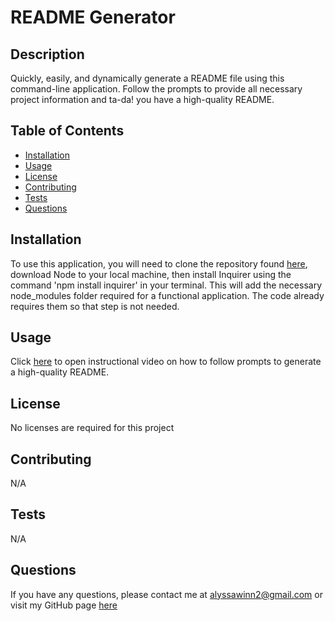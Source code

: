 # README Generator

  ## Description
  Quickly, easily, and dynamically generate a README file using this command-line application. Follow the prompts to provide all necessary project information and ta-da! you have a high-quality README.

  ## Table of Contents
  * [Installation](#installation)
  * [Usage](#usage)
  * [License](#license)
  * [Contributing](#contributing)
  * [Tests](#tests)
  * [Questions](#questions)

  ## Installation
  To use this application, you will need to clone the repository found [here](https://github.com/alyssawinn/readme-generator), download Node to your local machine, then install Inquirer using the command 'npm install inquirer' in your terminal. This will add the necessary node_modules folder required for a functional application. The code already requires them so that step is not needed.

  ## Usage
  Click [here](https://drive.google.com/file/d/1Vh9PjsYMsTWnTifd2JEGFMRaD-YiSbi7/view) to open instructional video on how to follow prompts to generate a high-quality README.
  

  ## License
  No licenses are required for this project

  ## Contributing
  N/A

  ## Tests
  N/A

  ## Questions
  If you have any questions, please contact me at [alyssawinn2@gmail.com](mailto:alyssawinn2@gmail.com) or visit my GitHub page [here](https://github.com/alyssawinn/)
  
